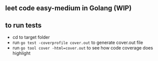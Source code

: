 ## leet code easy-medium in Golang (WIP)

## to run tests
- cd to target folder
- run ```go test -coverprofile cover.out``` to generate cover.out file
- run ``` go tool cover -html=cover.out ``` to see how code coverage does highlight